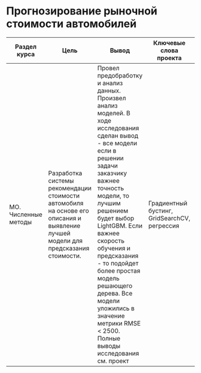 # Прогнозирование рыночной стоимости автомобилей

Раздел курса | Цель | Вывод | Ключевые слова проекта | Используемые библиотеки
------------- |---------------|---------------- | ---------------- | -----------------------
МО. Численные методы | Разработка системы рекомендации стоимости автомобиля на основе его описания и выявление лучшей модели для предсказания стоимости. | Провел предобработку и анализ данных. Произвел анализ моделей. В ходе исследования сделан вывод - все модели если в решении задачи заказчику важнее точность модели, то лучшим решением будет выбор LightGBM. Если важнее скорость обучения и предсказания - то подойдет более простая модель решающего дерева. Все модели уложились в значение метрики RMSE < 2500. Полные выводы исследования см. проект | Градиентный бустинг, GridSearchCV, регрессия  | `Python`, `Pandas`, `Numpy`, `Seaborn`, `Matplotlib`, `Phik`, `Scikit-learn`, `CatBoost`, `LightGBM`


